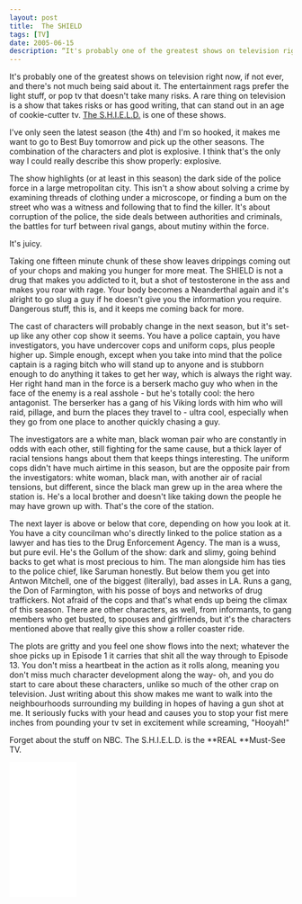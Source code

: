 ```yaml
---
layout: post
title:  The SHIELD
tags: [TV]
date: 2005-06-15
description: “It's probably one of the greatest shows on television right now, if not ever, and there's not much being said about it.”
---
```


It's probably one of the greatest shows on television right now, if not ever, and there's not much being said about it. The entertainment rags prefer the light stuff, or pop tv that doesn't take many risks. A rare thing on television is a show that takes risks or has good writing, that can stand out in an age of cookie-cutter tv. [The S.H.I.E.L.D.](http://www.amazon.com/gp/product/B00DJYJRHG/ref=as_li_tl?ie=UTF8&camp=1789&creative=390957&creativeASIN=B00DJYJRHG&linkCode=as2&tag=four0b-20&linkId=QRSYGRXNXNBRCSPL "The Shield") is one of these shows.

I've only seen the latest season (the 4th) and I'm so hooked, it makes me want to go to Best Buy tomorrow and pick up the other seasons. The combination of the characters and plot is explosive. I think that's the only way I could really describe this show properly: explosive. 

The show highlights (or at least in this season) the dark side of the police force in a large metropolitan city. This isn't a show about solving a crime by examining threads of clothing under a microscope, or finding a bum on the street who was a witness and following that to find the killer. It's about corruption of the police, the side deals between authorities and criminals, the battles for turf between rival gangs, about mutiny within the force. 

It's juicy. 

Taking one fifteen minute chunk of these show leaves drippings coming out of your chops and making you hunger for more meat. The SHIELD is not a drug that makes you addicted to it, but a shot of testosterone in the ass and makes you roar with rage. Your body becomes a Neanderthal again and it's alright to go slug a guy if he doesn't give you the information you require. Dangerous stuff, this is, and it keeps me coming back for more.

The cast of characters will probably change in the next season, but it's set-up like any other cop show it seems. You have a police captain, you have investigators, you have undercover cops and uniform cops, plus people higher up. Simple enough, except when you take into mind that the police captain is a raging bitch who will stand up to anyone and is stubborn enough to do anything it takes to get her way, which is always the right way. Her right hand man in the force is a berserk macho guy who when in the face of the enemy is a real asshole - but he's totally cool: the hero antagonist. The berserker has a gang of his Viking lords with him who will raid, pillage, and burn the places they travel to - ultra cool, especially when they go from one place to another quickly chasing a guy. 

The investigators are a white man, black woman pair who are constantly in odds with each other, still fighting for the same cause, but a thick layer of racial tensions hangs about them that keeps things interesting. The uniform cops didn't have much airtime in this season, but are the opposite pair from the investigators: white woman, black man, with another air of racial tensions, but different, since the black man grew up in the area where the station is. He's a local brother and doesn't like taking down the people he may have grown up with. That's the core of the station.

The next layer is above or below that core, depending on how you look at it. You have a city councilman who's directly linked to the police station as a lawyer and has ties to the Drug Enforcement Agency. The man is a wuss, but pure evil. He's the Gollum of the show: dark and slimy, going behind backs to get what is most precious to him. The man alongside him has ties to the police chief, like Saruman honestly. But below them you get into Antwon Mitchell, one of the biggest (literally), bad asses in LA. Runs a gang, the Don of Farmington, with his posse of boys and networks of drug traffickers. Not afraid of the cops and that's what ends up being the climax of this season. There are other characters, as well, from informants, to gang members who get busted, to spouses and girlfriends, but it's the characters mentioned above that really give this show a roller coaster ride.

The plots are gritty and you feel one show flows into the next; whatever the shoe picks up in Episode 1 it carries that shit all the way through to Episode 13. You don't miss a heartbeat in the action as it rolls along, meaning you don't miss much character development along the way- oh, and you do start to care about these characters, unlike so much of the other crap on television. Just writing about this show makes me want to walk into the neighbourhoods surrounding my building in hopes of having a gun shot at me. It seriously fucks with your head and causes you to stop your fist mere inches from pounding your tv set in excitement while screaming, "Hooyah!"

Forget about the stuff on NBC. The S.H.I.E.L.D. is the **REAL **Must-See TV.

<iframe style="width:120px;height:240px;" marginwidth="0" marginheight="0" scrolling="no" frameborder="0" src="//ws-na.amazon-adsystem.com/widgets/q?ServiceVersion=20070822&OneJS=1&Operation=GetAdHtml&MarketPlace=US&source=ss&ref=ss_til&ad_type=product_link&tracking_id=four0b-20&marketplace=amazon&region=US&placement=B00DJYJRHG&asins=B00DJYJRHG&linkId=KY2EW6JBHMKFE5DI&show_border=true&link_opens_in_new_window=true">
</iframe>
